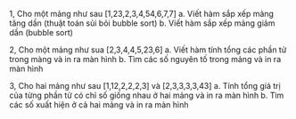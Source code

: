 1, Cho một mảng như sau [1,23,2,3,4,54,6,7,7]
  a. Viết hàm sắp xếp mảng tăng dần (thuật toán sủi bỏi bubble sort)
  b. Viết hàm sắp xếp mảng giảm dần (bubble sort)

2, Cho một mảng như sua [2,3,4,4,5,23,6]
  a. Viết hàm tính tổng các phần tử trong màng và in ra màn hình 
  b. Tìm các số nguyên tố trong mảng và in ra màn hình 

3, Cho hai mảng như sau [1,12,2,2,2,3] và [2,3,3,3,3,43]
  a. Tính tổng giá trị của từng phần tử có chỉ số giống nhau ở hai mảng và in ra màn hình 
  b. Tìm các số xuất hiện ở cả hai mảng và in ra màn hình  

